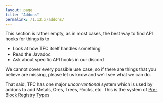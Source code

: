 ```yaml
---
layout: page
title: "Addons"
permalink: /1.12.x/addons/
---
```


This section is rather empty, as in most cases, the best way to find API hooks for things is to 

- Look at how TFC itself handles something
- Read the Javadoc
- Ask about specific API hooks in our discord

We cannot cover every possible use case, so if there are things that you believe are missing, please let us know and we'll see what we can do.

That said, TFC has one major *unconventional* system which is used by addons to add Metals, Ores, Trees, Rocks, etc. This is the system of [Pre-Block Registry Types](registry-types/)
